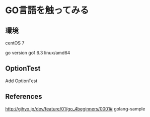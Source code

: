 # GO言語を触ってみる

## 環境
centOS 7

go version go1.6.3 linux/amd64

## OptionTest

Add OptionTest

## References
http://gihyo.jp/dev/feature/01/go_4beginners/0001# golang-sample
